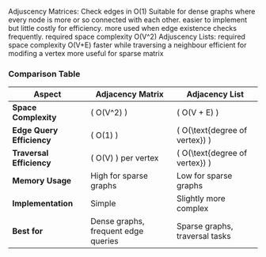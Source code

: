 
Adjuscency Matrices:
    Check edges in O(1)
    Suitable for dense graphs where every node is more or so connected with each other.
    easier to implement but little costly for efficiency.
    more used when edge existence checks frequently.
    required space complexity O(V^2)
Adjuscency Lists:
    required space complexity O(V+E) 
    faster while traversing a neighbour
    efficient for modifing a vertex
    more useful for sparse matrix


### **Comparison Table**

| **Aspect**               | **Adjacency Matrix**                      | **Adjacency List**                     |
|---------------------------|-------------------------------------------|----------------------------------------|
| **Space Complexity**      | \( O(V^2) \)                             | \( O(V + E) \)                         |
| **Edge Query Efficiency** | \( O(1) \)                               | \( O(\text{degree of vertex}) \)       |
| **Traversal Efficiency**  | \( O(V) \) per vertex                    | \( O(\text{degree of vertex}) \)       |
| **Memory Usage**          | High for sparse graphs                   | Low for sparse graphs                  |
| **Implementation**        | Simple                                   | Slightly more complex                  |
| **Best for**              | Dense graphs, frequent edge queries      | Sparse graphs, traversal tasks         |



